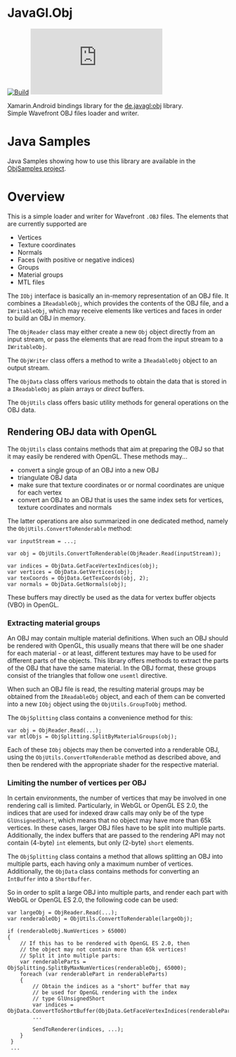 # JavaGl.Obj
[![Build](https://github.com/Saratsin/JavaGl.Obj/actions/workflows/build_and_nuget_publish.yml/badge.svg)](https://github.com/Saratsin/JavaGl.Obj/actions/workflows/build_and_nuget_publish.yml) 
[![Nuget](https://img.shields.io/nuget/v/JavaGl.Obj)](https://www.nuget.org/packages/JavaGl.Obj)

Xamarin.Android bindings library for the [de.javagl:obj](https://github.com/javagl/Obj) library.  
Simple Wavefront OBJ files loader and writer.

# Java Samples

Java Samples showing how to use this library are available in the [ObjSamples project](https://github.com/javagl/ObjSamples).
    

# Overview

This is a simple loader and writer for Wavefront `.OBJ` files. The elements
that are currently supported are

 - Vertices
 - Texture coordinates
 - Normals
 - Faces (with positive or negative indices)
 - Groups
 - Material groups
 - MTL files
 
The `IObj` interface is basically an in-memory representation of an OBJ file.
It combines a `IReadableObj`, which provides the contents of the OBJ file,
and a `IWritableObj`, which may receive elements like vertices and faces
in order to build an OBJ in memory.

The `ObjReader` class may either create a new `Obj` object directly 
from an input stream, or pass the elements that are read from the input 
stream to a `IWritableObj`.

The `ObjWriter` class offers a method to write a `IReadableObj` object
to an output stream.

The `ObjData` class offers various methods to obtain the data that is
stored in a `IReadableObj` as plain arrays or *direct* buffers. 

The `ObjUtils` class offers basic utility methods for general operations
on the OBJ data. 

## Rendering OBJ data with OpenGL
   
The `ObjUtils` class contains methods that aim at preparing the OBJ so 
that it may easily be rendered with OpenGL. These methods may...

 - convert a single group of an OBJ into a new OBJ
 - triangulate OBJ data
 - make sure that texture coordinates or or normal coordinates are unique
   for each vertex
 - convert an OBJ to an OBJ that is uses the same index sets for vertices,
   texture coordinates and normals

The latter operations are also summarized in one dedicated method, namely
the `ObjUtils.ConvertToRenderable` method:

    var inputStream = ...;

    var obj = ObjUtils.ConvertToRenderable(ObjReader.Read(inputStream));

    var indices = ObjData.GetFaceVertexIndices(obj);
    var vertices = ObjData.GetVertices(obj);
    var texCoords = ObjData.GetTexCoords(obj, 2);
    var normals = ObjData.GetNormals(obj);

These buffers may directly be used as the data for vertex buffer objects (VBO)
in OpenGL. 

### Extracting material groups

An OBJ may contain multiple material definitions. When such an OBJ should
be rendered with OpenGL, this usually means that there will be one shader
for each material - or at least, different textures may have to be used
for different parts of the objects. This library offers methods to extract 
the parts of the OBJ that have the same material. In the OBJ format, these 
groups consist of the triangles that follow one `usemtl` directive.

When such an OBJ file is read, the resulting material groups may be obtained
from the `IReadableObj` object, and each of them can be converted into a new
`IObj` object using the `ObjUtils.GroupToObj` method. 

The `ObjSplitting` class contains a convenience method for this:

    var obj = ObjReader.Read(...);
    var mtlObjs = ObjSplitting.SplitByMaterialGroups(obj);

Each of these `IObj` objects may then be converted into a renderable OBJ,
using the `ObjUtils.ConvertToRenderable` method as described above, 
and then be rendered with the appropriate shader for the respective
material.

### Limiting the number of vertices per OBJ

In certain environments, the number of vertices that may be involved in
one rendering call is limited. Particularly, in WebGL or OpenGL ES 2.0,
the indices that are used for indexed draw calls may only be of the type
`GlUnsignedShort`, which means that no object may have more than
65k vertices. In these cases, larger OBJ files have to be split into
multiple parts. Additionally, the index buffers that are passed to 
the rendering API may not contain (4-byte) `int` elements, but only
(2-byte) `short` elements. 

The `ObjSplitting` class contains a method that allows splitting an
OBJ into multiple parts, each having only a maximum number of vertices.
Additionally, the `ObjData` class contains methods for converting 
an `IntBuffer` into a `ShortBuffer`. 
 
So in order to split a large OBJ into multiple parts, and render each
part with WebGL or OpenGL ES 2.0, the following code can be used:

    var largeObj = ObjReader.Read(...);
    var renderableObj = ObjUtils.ConvertToRenderable(largeObj);
    
    if (renderableObj.NumVertices > 65000)
    {
        // If this has to be rendered with OpenGL ES 2.0, then
        // the object may not contain more than 65k vertices!
        // Split it into multiple parts: 
        var renderableParts = ObjSplitting.SplitByMaxNumVertices(renderableObj, 65000);
        foreach (var renderablePart in renderableParts)
        {
            // Obtain the indices as a "short" buffer that may
            // be used for OpenGL rendering with the index 
            // type GlUnsignedShort
            var indices = ObjData.ConvertToShortBuffer(ObjData.GetFaceVertexIndices(renderablePart));
            ...
            
            SendToRenderer(indices, ...);
        }
     }
     ...
